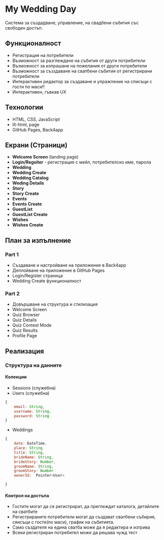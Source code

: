 # My Wedding Day
Система за създадване, управление, на свадбени събития със свободен достъп.

## Функционалност
* Регистрация на потребители
* Възможност за разглеждане на събития от други потребители
* Възможност за изпрашане на пожелания от други потребители
* Възможност за съзздаване на сватбени събития от регистрирани потребители
* Интерактивен редактор за създаване и упражление на списъци с гости по маси!!
* Интерактивен, гъвкав UX

## Технологии
* HTML, CSS, JavaScript
* lit-html, page
* GitHub Pages, Back4app

## Екрани (Страници)
* **Welcome Screen** (landing page)
* **Login/Regsiter** - регистрация с мейл, потребителско име, парола
* **Wedding** 
* **Wedding Create** 
* **Wedding Catalog** 
* **Weding Details** 
* **Story** 
* **Story Create** 
* **Events** 
* **Events Create** 
* **GuestList** 
* **GuestList Create** 
* **Wishes** 
* **Wishes Create** 

## План за изпълнение
### Part 1
* Създаване и настройване на приложение в Back4app
* Деплойване на приложение в GitHub Pages
* Login/Register страница
* Wedding Create функционалност

### Part 2
* Довършване на структура и стилизация
* Welcome Screen
* Quiz Browser
* Quiz Details
* Quiz Contest Mode
* Quiz Results
* Profile Page

## Реализация
### Структура на данните
#### Колекции
* Sessions (служебна)
* Users (служебна)
```javascript
{
    email: String,
    username: String,
    password: String
}
```
* Weddings
```javascript
{
    date: DateTime,
    place: String
    title: String,
    brideName: String,
    brideStory: Number,
    groomName: String,
    groomStory: Number
    ownerId:  Pointer<User>

}
```

#### Контрол на достъпа
* Гостите могат да се регистрират, да преглеждат каталога, детайлите на сватбите
* Регистрираните потребители могат да създават сватбени събирия, сяисъци с гости(по маси), график на събитията. 
* Само създателя на едина сватба може да я редактира и изтрива
* Всеки регистриран потребител може да решава чужд тест



